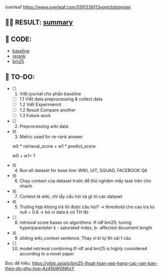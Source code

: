overleaf https://www.overleaf.com/5191338113vqmcbdqjmqwj

## 🏃‍♂️ RESULT: [summary](summary.md)

## 🔗 CODE:

- [baseline](Baseline.ipynb)
- [rerank](Rerank.ipynb)
- [bm25](BM25.ipynb)

## 📜 TO-DO:

- [ ] 1. Viết journal cho phần baseline
  - [ ] 1.1 Viết data preprocessing & collect data
  - [ ] 1.2 Viết Experimennt
  - [ ] 1.2 Resuit Compare another
  - [ ] 1.3 Future work
- [ ] 2. Preprocessing wiki data
- [x] 3. Metric used for re-rank answer

  w0 \* retrieval_score + w1 \* predict_score

  w0 + w1= 1

- [x] 4. Run all dataset for base line: WIKI, UIT, SQUAD, FACEBOOK QA
- [x] 6. Chạy context của dataset trước để thử nghiệm mấy task trên cho nhanh
- [x] 7. Context là wiki, chỉ lấy cấu hỏi và gt từ các dataset
- [x] 5. Trường hợp không trả lời được câu hỏi? -> threshold cho cau tra loi null = 0.6 -> bỏ vì data k có TH đó
- [ ] 8. retrieval score bases on algorithms:
     tf-idf
     bm25: tuning hyperparameter k - saturated index, b- affected document length
- [x] 9. sliding wiki_context sentence. Thay vì kí tự thì xài 1 câu
- [ ] 10. model retrieval combining tf-idf and bm25 is highly considered according to a novel paper

Đọc để hiểu: https://viblo.asia/p/bm25-thuat-toan-xep-hang-cac-van-ban-theo-do-phu-hop-Az45bWGNKxY
